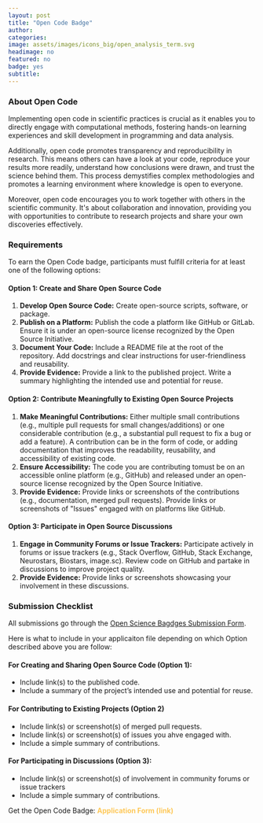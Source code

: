 ```yaml
---
layout: post
title: "Open Code Badge"
author:
categories:
image: assets/images/icons_big/open_analysis_term.svg
headimage: no
featured: no
badge: yes
subtitle:
---
```

<style>
orange {
  color: rgba(254, 200, 89, 1);
  font-weight: bold;
}
</style>

### About Open Code
Implementing open code in scientific practices is crucial as it enables you to directly engage with computational methods, fostering hands-on learning experiences and skill development in programming and data analysis. 

Additionally, open code promotes transparency and reproducibility in research. This means others can have a look at your code, reproduce your results more readily,  understand how conclusions were drawn, and trust the science behind them. This process demystifies complex methodologies and promotes a learning environment where knowledge is open to everyone.

Moreover, open code encourages you to work together with others in the scientific community. It's about collaboration and innovation, providing you with opportunities to contribute to research projects and share your own discoveries effectively.

### Requirements
To earn the Open Code badge, participants must fulfill criteria for at least one of the following options:

#### Option 1: Create and Share Open Source Code
1. **Develop Open Source Code:** Create open-source scripts, software, or package.
2. **Publish on a Platform:** Publish the code a platform like GitHub or GitLab. Ensure it is under an open-source license recognized by the Open Source Initiative.
3. **Document Your Code:** Include a README file at the root of the repository. Add docstrings and clear instructions for user-friendliness and reusability.
4. **Provide Evidence:** Provide a link to the published project. Write a summary highlighting the intended use and potential for reuse.

#### Option 2: Contribute Meaningfully to Existing Open Source Projects
1. **Make Meaningful Contributions:** Either multiple small contributions (e.g., multiple pull requests for small changes/additions) or one considerable contribution (e.g., a substantial pull request to fix a bug or add a feature). A contribution can be in the form of code, or adding documentation that improves the readability, reusability, and accessibility of existing code.
2. **Ensure Accessibility:** The code you are contributing tomust be on an accessible online platform (e.g., GitHub) and released under an open-source license recognized by the Open Source Initiative.
3. **Provide Evidence:** Provide links or screenshots of the contributions (e.g., documentation, merged pull requests). Provide links or screenshots of "Issues" engaged with on platforms like GitHub.

#### Option 3: Participate in Open Source Discussions
1. **Engage in Community Forums or Issue Trackers:** Participate actively in forums or issue trackers (e.g., Stack Overflow, GitHub, Stack Exchange, Neurostars, Biostars, image.sc). Review code on GitHub and partake in discussions to improve project quality.
2. **Provide Evidence:** Provide links or screenshots showcasing your involvement in these discussions.

### Submission Checklist
All submissions go through the [Open Science Bagdges Submission Form](https://forms.office.com/Pages/ResponsePage.aspx?id=cZYxzedSaEqvqfz4-J8J6ut_5ADJQNBIjT-33hrU9ERUM1dWQzU4UjNBWENZVUoxUUMzNVZINU9GRC4u).

Here is what to include in your applicaiton file depending on which Option described above you are follow:

#### For Creating and Sharing Open Source Code (Option 1):
* Include link(s) to the published code.
* Include a summary of the project’s intended use and potential for reuse.

#### For Contributing to Existing Projects (Option 2)
* Include link(s) or screenshot(s) of merged pull requests.
* Include link(s) or screenshot(s) of issues you ahve engaged with.
* Include a simple summary of contributions.
 
#### For Participating in Discussions (Option 3):
* Include link(s) or screenshot(s) of involvement in community forums or issue trackers
* Include a simple summary of contributions.

Get the Open Code Badge: <orange>Application Form (link)</orange>
